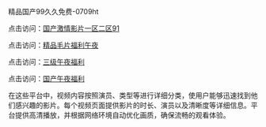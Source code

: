 精品国产99久久免费-0709ht

点击访问：<a href="https://heiliaoow5kzm.pages.dev">国产激情影片一区二区91</a>

点击访问：<a href="https://heiliao2dmwwy.pages.dev">精品毛片福利午夜</a>

点击访问：<a href="https://heiliaoll4qsx.pages.dev">三级午夜福利</a>

点击访问：<a href="https://heiliaowzu4ur.pages.dev">国产午夜福利</a>

在这些平台中，视频内容按照演员、类型等进行详细分类，使用户能够迅速找到他们感兴趣的影片。每个视频页面提供影片的时长、演员以及清晰度等详细信息。平台提供高清播放，并根据网络环境自动优化画质，确保流畅的观看体验。

<span style="display:none;">[Canonical link](）</span>
